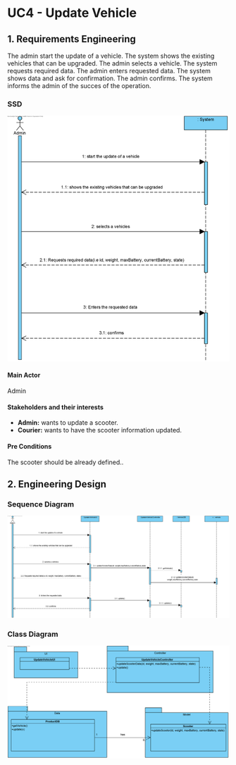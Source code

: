 # UC4 - Update Vehicle

## 1. Requirements Engineering

The admin start the update of a vehicle. The system shows the existing vehicles that can be upgraded. The admin selects a vehicle. The system requests required data. The admin enters requested data. The system shows data and ask for confirmation. The admin confirms. The system informs the admin of the succes of the operation.

### SSD
![UC4_SSD.png](UC4_SSD.png)

#### Main Actor

Admin

#### Stakeholders and their interests
* **Admin:** wants to update a scooter.
* **Courier:** wants to have the scooter information updated.

#### Pre Conditions
The scooter should be already defined..


## 2. Engineering Design

### Sequence Diagram

![UC4_SD](UC4_SD.png)


### Class Diagram

![UC4_CD](UC4_CD.png)